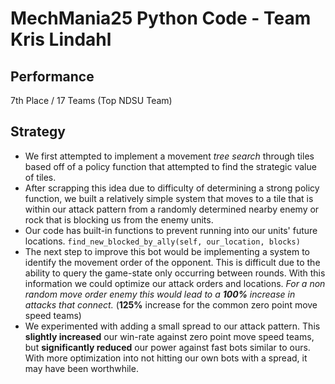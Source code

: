 # MechMania25 Python Code - Team Kris Lindahl

## Performance
7th Place / 17 Teams (Top NDSU Team)

## Strategy
* We first attempted to implement a movement *tree search* through tiles based off of a policy function that attempted to find the strategic value of tiles. 
* After scrapping this idea due to difficulty of determining a strong policy function, we built a relatively simple system that moves to a tile that is within our attack pattern from a randomly determined nearby enemy or rock that is blocking us from the enemy units.
* Our code has built-in functions to prevent running into our units' future locations. `find_new_blocked_by_ally(self, our_location, blocks)`
* The next step to improve this bot would be implementing a system to identify the movement order of the opponent. This is difficult due to the ability to query the game-state only occurring between rounds. With this information we could optimize our attack orders and locations. *For a non random move order enemy this would lead to a **100%** increase in attacks that connect.* (**125%** increase for the common zero point move speed teams)
* We experimented with adding a small spread to our attack pattern. This **slightly increased** our win-rate against zero point move speed teams, but **significantly reduced** our power against fast bots similar to ours. With more optimization into not hitting our own bots with a spread, it may have been worthwhile.